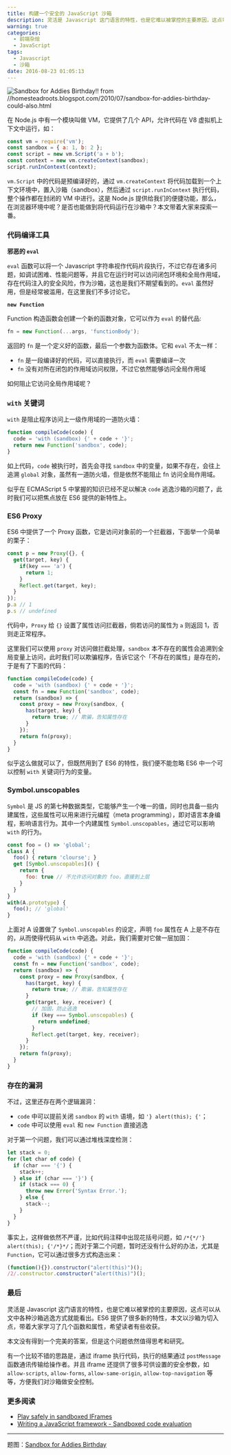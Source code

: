```yaml
---
title: 构建一个安全的 JavaScript 沙箱
description: 灵活是 Javascript 这门语言的特性，也是它难以被掌控的主要原因，这点可以从文中各种沙箱逃逸方式就能看出。ES6 提供了很多新的特性，本文以沙箱为切入点，带着大家学习了几个函数和属性，希望读者有些收获。
warning: true
categories:
  - 前端杂烩
  - JavaScript
tags:
  - Javascript
  - 沙箱
date: 2016-08-23 01:05:13
---
```


![Sandbox for Addies Birthday!! from //homesteadroots.blogspot.com/2010/07/sandbox-for-addies-birthday-could-also.html](http://www.barretlee.com/blogimgs/2016/08/23/6c0378f8gw1f730uldkfrj20p00dwaf1.jpg)<!--<source src="http://ww1.sinaimg.cn/large/6c0378f8gw1f730uldkfrj20p00dwaf1.jpg">-->

在 Node.js 中有一个模块叫做 VM，它提供了几个 API，允许代码在 V8 虚拟机上下文中运行，如：

```javascript
const vm = require('vm');
const sandbox = { a: 1, b: 2 };
const script = new vm.Script('a + b');
const context = new vm.createContext(sandbox);
script.runInContext(context);
```

`vm.Script` 中的代码是预编译好的，通过 `vm.createContext` 将代码加载到一个上下文环境中，置入沙箱（sandbox），然后通过 `script.runInContext` 执行代码，整个操作都在封闭的 VM 中进行。这是 Node.js 提供给我们的便捷功能，那么，在浏览器环境中呢？是否也能做到将代码运行在沙箱中？本文带着大家来探索一番。

<!--more-->

### 代码编译工具

**邪恶的 `eval`**

`eval` 函数可以将一个 Javascript 字符串视作代码片段执行，不过它存在诸多问题，如调试困难、性能问题等，并且它在运行时可以访问闭包环境和全局作用域，存在代码注入的安全风险，作为沙箱，这也是我们不期望看到的。`eval` 虽然好用，但是经常被滥用，在这里我们不多讨论它。

**`new Function`**

Function 构造函数会创建一个新的函数对象，它可以作为 `eval` 的替代品:

```javascript
fn = new Function(...args, 'functionBody');
```

返回的 `fn` 是一个定义好的函数，最后一个参数为函数体。它和 `eval` 不太一样：

- `fn` 是一段编译好的代码，可以直接执行，而 `eval` 需要编译一次
- `fn` 没有对所在闭包的作用域访问权限，不过它依然能够访问全局作用域

如何阻止它访问全局作用域呢？

### `with` 关键词

`with` 是阻止程序访问上一级作用域的一道防火墙：

```javascript
function compileCode(code) {
  code = 'with (sandbox) {' + code + '}';
  return new Function('sandbox', code);
}
```

如上代码，`code` 被执行时，首先会寻找 `sandbox` 中的变量，如果不存在，会往上追溯 `global` 对象，虽然有一道防火墙，但是依然不能阻止 fn 访问全局作用域。

似乎在 ECMAScript 5 中掌握的知识已经不足以解决 `code` 逃逸沙箱的问题了，此时我们可以把焦点放在 ES6 提供的新特性上。

### ES6 Proxy

ES6 中提供了一个 Proxy 函数，它是访问对象前的一个拦截器，下面举一个简单的栗子：

```javascript
const p = new Proxy({}, {
  get(target, key) {
    if(key === 'a') {
      return 1;
    }
    Reflect.get(target, key);
  }
});
p.a // 1
p.s // undefined
```

代码中，`Proxy` 给 `{}` 设置了属性访问拦截器，倘若访问的属性为 `a` 则返回 1，否则走正常程序。

这里我们可以使用 `proxy` 对访问做拦截处理，`sandbox` 本不存在的属性会追溯到全局变量上访问，此时我们可以欺骗程序，告诉它这个「不存在的属性」是存在的，于是有了下面的代码：

```javascript
function compileCode(code) {
  code = 'with (sandbox) {' + code + '}';
  const fn = new Function('sandbox', code);
  return (sandbox) => {
    const proxy = new Proxy(sandbox, {
      has(target, key) {
        return true; // 欺骗，告知属性存在
      }
    });
    return fn(proxy);
  }
}
```

似乎这么做就可以了，但既然用到了 ES6 的特性，我们便不能忽略 ES6 中一个可以控制 `with` 关键词行为的变量。

### Symbol.unscopables

`Symbol` 是 JS 的第七种数据类型，它能够产生一个唯一的值，同时也具备一些内建属性，这些属性可以用来进行元编程（meta programming），即对语言本身编程，影响语言行为。其中一个内建属性 `Symbol.unscopables`，通过它可以影响 `with` 的行为。

```javascript
const foo = () => 'global';
class A {
  foo() { return 'clourse'; }
  get [Symbol.unscopables]() {
    return {
      foo: true // 不允许访问对象的 foo，直接到上层
    }
  }
}
with(A.prototype) {
  foo(); // 'global'
}
```

上面对 A 设置做了 `Symbol.unscopables` 的设定，声明 `foo` 属性在 A 上是不存在的，从而使得代码从 `with` 中逃逸。对此，我们需要对它做一层加固：

```javascript
function compileCode(code) {
  code = 'with (sandbox) {' + code + '}';
  const fn = new Function('sandbox', code);
  return (sandbox) => {
    const proxy = new Proxy(sandbox, {
      has(target, key) {
        return true; // 欺骗，告知属性存在
      }
      get(target, key, receiver) {
        // 加固，防止逃逸
        if (key === Symbol.unscopables) {
          return undefined; 
        }
        Reflect.get(target, key, receiver);
      }
    });
    return fn(proxy);
  }
}
```

### 存在的漏洞

不过，这里还存在两个逻辑漏洞：

- `code` 中可以提前关闭 `sandbox` 的 `with` 语境，如 `'} alert(this); {'`；
- `code` 中可以使用 `eval` 和 `new Function` 直接逃逸

对于第一个问题，我们可以通过堆栈深度检测：

```javascript
let stack = 0;
for (let char of code) {
  if (char === '{') {
    stack++;
  } else if (char === '}') {
    if (stack === 0) {
      throw new Error('Syntax Error.');
    } else {
      stack--;
    }
  }
}
```

事实上，这样做依然不严谨，比如代码注释中出现花括号问题，如 `/*{*/'} alert(this); {'/*}*/`；而对于第二个问题，暂时还没有什么好的办法，尤其是 `Function`，它可以通过很多方式构造出来：

```javascript
(function(){}).constructor("alert(this)")();
/2/.constructor.constructor("alert(this)")();
```

### 最后

灵活是 Javascript 这门语言的特性，也是它难以被掌控的主要原因，这点可以从文中各种沙箱逃逸方式就能看出。ES6 提供了很多新的特性，本文以沙箱为切入点，带着大家学习了几个函数和属性，希望读者有些收获。

本文没有得到一个完美的答案，但是这个问题依然值得思考和研究。

有一个比较不错的思路是，通过 iframe 执行代码，执行的结果通过 `postMessage` 函数通讯传输给操作者。并且 iframe 还提供了很多可供设置的安全参数，如 `allow-scripts`, `allow-forms`, `allow-same-origin`, `allow-top-navigation` 等等，方便我们对沙箱做安全控制。

### 更多阅读

- [Play safely in sandboxed IFrames](http://www.html5rocks.com/en/tutorials/security/sandboxed-iframes/)
- [Writing a JavaScript framework - Sandboxed code evaluation](https://blog.risingstack.com/writing-a-javascript-framework-sandboxed-code-evaluation/)

---

题图：[Sandbox for Addies Birthday](http://homesteadroots.blogspot.com/2010/07/sandbox-for-addies-birthday-could-also.html)